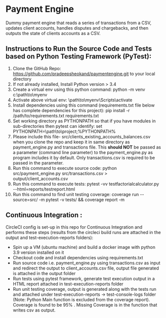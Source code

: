 # Payment Engine

Dummy payment engine that reads a series of transactions from a CSV, updates client accounts, handles disputes and chargebacks, and then outputs the state of clients accounts as a CSV.


## Instructions to Run the Source Code and Tests based on Python Testing Framework (PyTest):

1. Clone the GitHub Repo: https://github.com/pradeepsheokand/paymentengine.git to your local directory
2. If not already installed, Install Python version > 3.4
3. Create a virtual env using this python command: python -m venv c:\path\to\myenv
4. Activate above virtual env: \path\to\myenv\Scripts\activate
5. Install dependencies using this command (requirements.txt file below has complete dependencies for this project): pip install -r /path/to/requirements.txt requirements.txt
6. Set working directory as PYTHONPATH so that if you have modules in sub-directories then pytest can identify: set PYTHONPATH=\path\to\project;%PYTHONPATH%
7. Please include this file- src/clients_existing_accounts_balances.csv when you clone the repo and keep it in same directory as payment_engine.py and transactions file. This **should NOT** be passed as a parameter (command line parameter) to the payment_engine.py as program includes it by default. Only transactions.csv is required to be passed in the parameter.
8. Run this command to execute source code: python src/payment_engine.py src/transactions.csv > output/client_accounts.csv
9. Run this command to execute tests: pytest -vv testfactorialcalculator.py --html=reports/testreport.html
10. Run this command to find unit testing coverage: coverage run --source=src/ -m pytest -v tests/ && coverage report -m

## Continuous Integration :
CircleCI config is set-up in this repo for Continuous Integration and performs these steps (results from the circleci build runs are attached in the output and test-execution-reports folders):
- Spin up a VM (ubuntu machine) and build a docker image with python 3.9 version installed on it
- Checkout code and install dependencies using requirements.txt
- Run source code i.e. payment_engine.py using transactions.csv as input and redirect the output to client_accounts.csv file, output file generated is attached in the output folder
- Run tests using pytest framework, generate test execution output in a HTML report attached in test-execution-reports folder
- Run unit testing coverage, output is generated along with the tests run and attached under test-execution-reports -> test-console-logs folder (Note: Python Main function is excluded from the coverage report). Coverage is found to be 95% . Missing Coverage is in the function that writes csv as output.  

